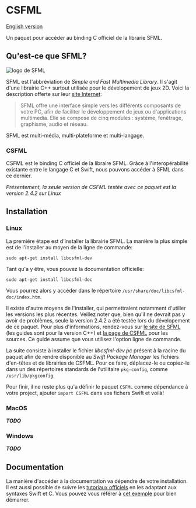 # CSFML
[English version](../../README.md)

Un paquet pour accéder au binding C officiel de la 
librarie SFML.

## Qu'est-ce que SFML?
![logo de SFML](https://www.sfml-dev.org/download/goodies/sfml-logo-small.png)

SFML est l'abbréviation de 
*Simple and Fast Multimedia Library*. Il s'agit d'une 
librairie C++ surtout utilisée pour le dévelopement de 
jeux 2D. Voici la description offerte sur leur 
[site Internet](https://www.sfml-dev.org/index-fr.php):

> SFML offre une interface simple vers les différents 
> composants de votre PC, afin de faciliter le 
> développement de jeux ou d'applications multimedia. 
> Elle se compose de cinq modules : système, 
> fenêtrage, graphisme, audio et réseau. 

SFML est multi-média, multi-plateforme et 
multi-langage.

### CSFML
CSFML est le binding C officiel de la libraire SFML. 
Grâce à l'interopérabilité existante entre le langage C et Swift, nous pouvons accéder à SFML dans ce dernier.

*Présentement, la seule version de CSFML testée avec ce paquet est la version 2.4.2 sur Linux*
## Installation
### Linux

La première étape est d'installer la librairie SFML. La manière la plus simple est de l'installer au moyen de la ligne de commande:

```
sudo apt-get install libcsfml-dev
```

Tant qu'a y être, vous pouvez la documentation officielle:
```
sudo apt-get install libcsfml-doc
```
Vous pourrez alors y accéder dans le répertoire `/usr/share/doc/libcsfml-doc/index.htm`.

Il existe d'autre moyens de l'installer, qui permettraient notamment d'utilier les versions les plus récentes. Veillez noter que, bien qu'il ne devrait pas y avoir de problèmes, seule la version 2.4.2 a été testée lors du dévelopement de ce paquet. Pour plus d'informations, rendez-vous sur [le site de SFML](https://www.sfml-dev.org/tutorials/2.5/start-linux-fr.php) (les guides sont pour la version C++) et [la page de CSFML](https://www.sfml-dev.org/download/csfml/) pour les sources. Ce guide assume que vous utilisez l'option ligne de commande.

La suite consiste à installer le fichier *libcsfml-dev.pc* présent à la racine du paquet afin de rendre disponible au *Swift Package Manager* les fichiers d'en-têtes et de librairies de CSFML. Pour ce faire, déplacez-le ou copiez-le dans un des répertoires standards de l'utilitaire `pkg-config`, comme `/usr/lib/pkgconfig`.

Pour finir, il ne reste plus qu'a définir le paquet `CSFML` comme dépendance à votre project, ajouter `import CSFML` dans vos fichers Swift et voilà! 

### MacOS
***TODO***
### Windows
***TODO***

## Documentation
La manière d'accéder à la documentation va dépendre de votre installation.
Il est aussi possible de suivre les [tutoriaux officiels](https://www.sfml-dev.org/tutorials/2.5/index-fr.php) en les adaptant aux syntaxes Swift et C. Vous pouvez vous référer à [cet exemple](example_fr.md) pour bien démarrer.